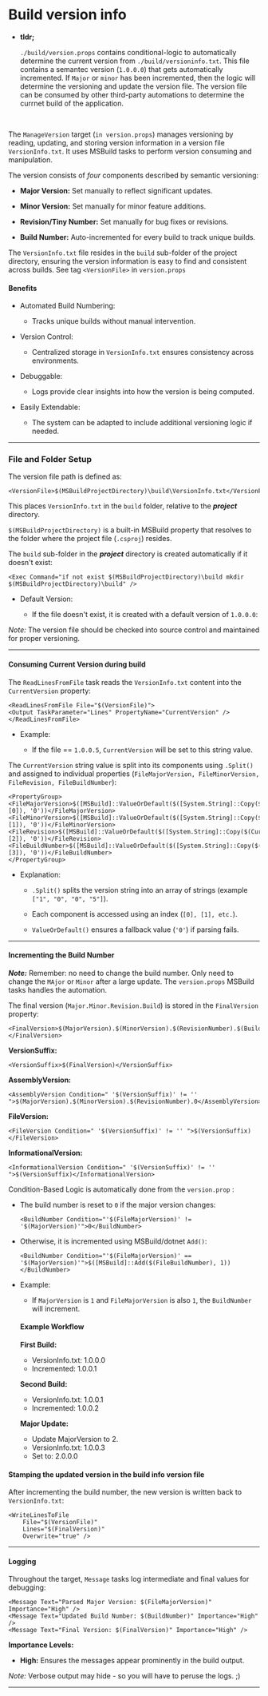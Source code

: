 # Build version info

* **tldr;**

    `./build/version.props` contains conditional-logic to automatically determine the current version from `./build/versioninfo.txt`. This file contains a semantec version (`1.0.0.0`) that gets automatically incremented. If `Major` or `minor` has been incremented, then the logic will determine the versioning and update the version file. The version file can be consumed by other third-party automations to determine the currnet build of the application.

<BR>

The `ManageVersion` target (`in version.props`) manages versioning by reading, updating, and storing version information in a version file `VersionInfo.txt`. It uses MSBuild tasks to perform version consuming and manipulation.


The version consists of *four* components described by semantic versioning:

* **Major Version:** Set manually to reflect significant updates.

* **Minor Version:** Set manually for minor feature additions.

* **Revision/Tiny Number:** Set manually for bug fixes or revisions.

* **Build Number:** Auto-incremented for every build to track unique builds.

The `VersionInfo.txt` file resides in the `build` sub-folder of the project directory, ensuring the version information is easy to find and 
consistent across builds. See tag `<VersionFile>` in `version.props` 

#### Benefits

* Automated Build Numbering:
    * Tracks unique builds without manual intervention.

* Version Control:
    * Centralized storage in `VersionInfo.txt` ensures consistency across environments.

* Debuggable:
    * Logs provide clear insights into how the version is being computed.

* Easily Extendable:
    * The system can be adapted to include additional versioning logic if needed.

---

### File and Folder Setup

The version file path is defined as:

    <VersionFile>$(MSBuildProjectDirectory)\build\VersionInfo.txt</VersionFile>

 This places `VersionInfo.txt` in the `build` folder, relative to the **_project_** directory.

`$(MSBuildProjectDirectory)` is a built-in MSBuild property that resolves to the folder where the project file (`.csproj`) resides.


The `build` sub-folder in the **_project_** directory is created automatically if it doesn't exist:

    <Exec Command="if not exist $(MSBuildProjectDirectory)\build mkdir $(MSBuildProjectDirectory)\build" />

* Default Version:

    * If the file doesn't exist, it is created with a default version of `1.0.0.0`:


    <Exec Command="if not exist $(VersionFile) echo $(DefaultVersion) > $(VersionFile)" />

_Note:_ The version file should be checked into source control and maintained for proper versioning. 

---

#### Consuming Current Version during build

The `ReadLinesFromFile` task reads the `VersionInfo.txt` content into the `CurrentVersion` property:

    <ReadLinesFromFile File="$(VersionFile)">
    <Output TaskParameter="Lines" PropertyName="CurrentVersion" />
    </ReadLinesFromFile>

* Example:

    * If the file == `1.0.0.5`, `CurrentVersion` will be set to this string value.

The `CurrentVersion` string value is split into its components using `.Split()` and assigned to individual properties (`FileMajorVersion, FileMinorVersion, FileRevision, FileBuildNumber`):

    <PropertyGroup>
    <FileMajorVersion>$([MSBuild]::ValueOrDefault($([System.String]::Copy($(CurrentVersion)).Split('.')[0]), '0'))</FileMajorVersion>
    <FileMinorVersion>$([MSBuild]::ValueOrDefault($([System.String]::Copy($(CurrentVersion)).Split('.')[1]), '0'))</FileMinorVersion>
    <FileRevision>$([MSBuild]::ValueOrDefault($([System.String]::Copy($(CurrentVersion)).Split('.')[2]), '0'))</FileRevision>
    <FileBuildNumber>$([MSBuild]::ValueOrDefault($([System.String]::Copy($(CurrentVersion)).Split('.')[3]), '0'))</FileBuildNumber>
    </PropertyGroup>

* Explanation:

    * `.Split()` splits the version string into an array of strings (example `["1", "0", "0", "5"]`).

    * Each component is accessed using an index (`[0], [1], etc.`).

    * `ValueOrDefault()` ensures a fallback value (`'0'`) if parsing fails.

---

#### Incrementing the Build Number

**_Note:_** Remember: no need to change the build number. Only need to change the `MAjor` or `Minor` after a large update. The `version.props` MSBuild tasks handles the automation.

The final version (`Major.Minor.Revision.Build`) is stored in the `FinalVersion` property:

    <FinalVersion>$(MajorVersion).$(MinorVersion).$(RevisionNumber).$(BuildNumber)</FinalVersion>


**VersionSuffix:**

    <VersionSuffix>$(FinalVersion)</VersionSuffix>

**AssemblyVersion:**

    <AssemblyVersion Condition=" '$(VersionSuffix)' != '' ">$(MajorVersion).$(MinorVersion).$(RevisionNumber).0</AssemblyVersion>

**FileVersion:**

    <FileVersion Condition=" '$(VersionSuffix)' != '' ">$(VersionSuffix)</FileVersion>

**InformationalVersion:**

    <InformationalVersion Condition=" '$(VersionSuffix)' != '' ">$(VersionSuffix)</InformationalVersion>

Condition-Based Logic is automatically done from the `version.prop` :

* The build number is reset to `0` if the major version changes:

    `<BuildNumber Condition="'$(FileMajorVersion)' != '$(MajorVersion)'">0</BuildNumber>`

* Otherwise, it is incremented using MSBuild/dotnet `Add()`:

    `<BuildNumber Condition="'$(FileMajorVersion)' == '$(MajorVersion)'">$([MSBuild]::Add($(FileBuildNumber), 1))</BuildNumber>`

* Example:

    * If `MajorVersion` is `1` and `FileMajorVersion` is also `1`, the `BuildNumber` will increment.

    #### Example Workflow

    **First Build:**

    * VersionInfo.txt: 1.0.0.0
    * Incremented: 1.0.0.1

    **Second Build:**

    * VersionInfo.txt: 1.0.0.1
    * Incremented: 1.0.0.2

    **Major Update:**

    * Update MajorVersion to 2.
    * VersionInfo.txt: 1.0.0.3
    * Set to: 2.0.0.0


#### Stamping the updated version in the build info version file

After incrementing the build number, the new version is written back to `VersionInfo.txt`:

    <WriteLinesToFile
        File="$(VersionFile)"
        Lines="$(FinalVersion)"
        Overwrite="true" />

---

#### Logging

Throughout the target, `Message` tasks log intermediate and final values for debugging:


    <Message Text="Parsed Major Version: $(FileMajorVersion)" Importance="High" />
    <Message Text="Updated Build Number: $(BuildNumber)" Importance="High" />
    <Message Text="Final Version: $(FinalVersion)" Importance="High" />

**Importance Levels:**

* **High:** Ensures the messages appear prominently in the build output.

_Note:_ Verbose output may hide - so you will have to peruse the logs. ;)

---
